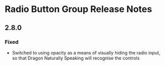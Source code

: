 <!-- Release notes authoring guidelines: http://keepachangelog.com/ -->

# Radio Button Group Release Notes

<!-- ## [Unreleased] -->

## 2.8.0

### Fixed
- Switched to using opacity as a means of visually hiding the radio input, so that Dragon Naturally Speaking will recognise the controls
